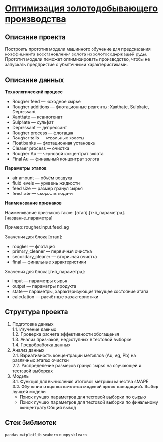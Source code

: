 # [Оптимизация золотодобывающего производства](https://github.com/borisenko-ru/practicum_ds_data/blob/main/09_Gold_Recovery_project/09_Gold_Recovery_project.ipynb)

## Описание проекта

Построить прототип модели машинного обучение для предсказания коэффициента восстановления золота из золотосодержащей руды. Прототип модели поможет оптимизировать производство, чтобы не запускать предприятие с убыточными характеристиками.


## Описание данных

**Технологический процесс**

- Rougher feed — исходное сырье
- Rougher additions — флотационные реагенты: Xanthate, Sulphate, Depressant
- Xanthate — ксантогенат
- Sulphate — сульфат
- Depressant — депрессант
- Rougher process — флотация
- Rougher tails — отвальные хвосты
- Float banks — флотационная установка
- Cleaner process — очистка
- Rougher Au — черновой концентрат золота
- Final Au — финальный концентрат золота

**Параметры этапов**

- air amount — объём воздуха
- fluid levels — уровень жидкости
- feed size — размер гранул сырья
- feed rate — скорость подачи

**Наименование признаков**

Наименование признаков такое: [этап].[тип_параметра].[название_параметра]

Пример: rougher.input.feed_ag

Значения для блока [этап]:

- rougher — флотация
- primary_cleaner — первичная очистка
- secondary_cleaner — вторичная очистка
- final — финальные характеристики

Значения для блока [тип_параметра]:

- input — параметры сырья
- output — параметры продукта
- state — параметры, характеризующие текущее состояние этапа
- calculation — расчётные характеристики

## Структура проекта

1. Подготовка данных \
1.1. Изучение данных \
1.2. Проверка расчета эффективности обогащения \
1.3. Анализ признаков, недоступных в тестовой выборке \
1.4. Предобработка данных
2. Анализ данных \
2.1. Вариативность концентрации металлов (Au, Ag, Pb) на различных этапах очистки \
2.2. Распределение размеров гранул сырья на обучающей и тестовой выборках
3. Модель \
3.1. Функция для вычисления итоговой метрики качества sMAPE \
3.2. Обучение и оценка качества моделей кросс-валидацией. Выбор лучшей модели
    - Поиск лучших параметров для тестовой выборки по сырью
    - Поиск лучших параметров для тестовой выборки по финальному концентрату
Общий вывод

## Стек библиотек
`pandas` `matplotlib` `seaborn` `numpy` `sklearn`
